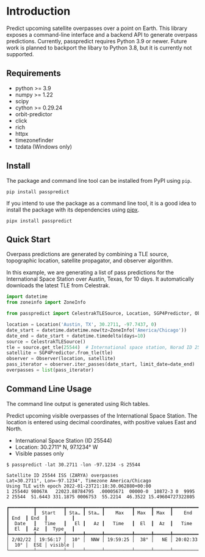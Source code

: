 # Introduction

Predict upcoming satellite overpasses over a point on Earth.
This library exposes a command-line interface and a backend API to generate overpass predictions.
Currently, passpredict requires Python 3.9 or newer. Future work is planned to backport the libary to Python 3.8, but it is currently not supported.

## Requirements

- python >= 3.9
- numpy >= 1.22
- scipy
- cython >= 0.29.24
- orbit-predictor
- click
- rich
- httpx
- timezonefinder
- tzdata (Windows only)


## Install

The package and command line tool can be installed from PyPI using `pip`.

    pip install passpredict

If you intend to use the package as a command line tool, it is a good idea to install the package with its dependencies using [pipx](https://pypa.github.io/pipx/).

    pipx install passpredict


## Quick Start

Overpass predictions are generated by combining a TLE source, topographic location, satellite propagator, and observer algorithm.

In this example, we are generating a list of pass predictions for the International Space Station over Austin, Texas, for 10 days. It automatically downloads the latest TLE from Celestrak.

```python
import datetime
from zoneinfo import ZoneInfo

from passpredict import CelestrakTLESource, Location, SGP4Predictor, Observer

location = Location('Austin, TX', 30.2711, -97.7437, 0)
date_start = datetime.datetime.now(tz=ZoneInfo('America/Chicago'))
date_end = date_start + datetime.timedelta(days=10)
source = CelestrakTLESource()
tle = source.get_tle(25544)  # International space station, Norad ID 25544
satellite = SGP4Predictor.from_tle(tle)
observer = Observer(location, satellite)
pass_iterator = observer.iter_passes(date_start, limit_date=date_end)
overpasses = list(pass_iterator)
```

## Command Line Usage

The command line output is generated using Rich tables.

Predict upcoming visible overpasses of the International Space Station. The location is entered using decimal coordinates, with positive values East and North.

- International Space Station (ID 25544)
- Location: 30.2711&deg; N, 97.1234&deg; W
- Visible passes only

```
$ passpredict -lat 30.2711 -lon -97.1234 -s 25544

Satellite ID 25544 ISS (ZARYA) overpasses
Lat=30.2711°, Lon=-97.1234°, Timezone America/Chicago
Using TLE with epoch 2022-01-23T21:18:30.062880+00:00
1 25544U 98067A   22023.88784795  .00005671  00000-0  10872-3 0  9995
2 25544  51.6443 331.1875 0006753  55.2214  46.3522 15.49604727322805

┏━━━━━━━━━┳━━━━━━━━━━┳━━━━━━┳━━━━━━┳━━━━━━━━━━┳━━━━━━┳━━━━━━┳━━━━━━━━━━┳━━━━━━┳━━━━━━┳━━━━━━━━━┓
┃         ┃  Start   ┃ Sta… ┃ Sta… ┃    Max   ┃ Max  ┃ Max  ┃    End   ┃ End  ┃ End  ┃         ┃
┃  Date   ┃   Time   ┃   El ┃   Az ┃   Time   ┃  El  ┃  Az  ┃   Time   ┃  El  ┃  Az  ┃  Type   ┃
┡━━━━━━━━━╇━━━━━━━━━━╇━━━━━━╇━━━━━━╇━━━━━━━━━━╇━━━━━━╇━━━━━━╇━━━━━━━━━━╇━━━━━━╇━━━━━━╇━━━━━━━━━┩
│ 2/02/22 │ 19:56:17 │  10° │  NNW │ 19:59:25 │  38° │   NE │ 20:02:33 │  10° │  ESE │ visible │
└─────────┴──────────┴──────┴──────┴──────────┴──────┴──────┴──────────┴──────┴──────┴─────────┘
```